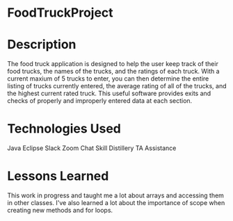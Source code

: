 # FoodTruckProject


# Description 
The food truck application is designed to help the user keep track of their food trucks, the names of the trucks, and the ratings of each truck. With a current maxium of 5 trucks to enter, you can then determine the entire listing of trucks currently entered, the average rating of all of the trucks, and the highest current rated truck. This useful software provides exits and checks of properly and improperly entered data at each section. 

# Technologies Used 

Java
Eclipse
Slack
Zoom Chat 
Skill Distillery TA Assistance 


# Lessons Learned 
This work in progress and taught me a lot about arrays and accessing them in other classes. I've also learned a lot about the importance of scope when creating new methods and for loops. 
